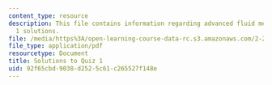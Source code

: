 ```yaml
---
content_type: resource
description: This file contains information regarding advanced fluid mechanics, quiz
  1 solutions.
file: /media/https%3A/open-learning-course-data-rc.s3.amazonaws.com/2-25-advanced-fluid-mechanics-fall-2013/92f65cbd9038d2525c61c265527f148e_MIT2_25F13_SolQuiz1.pdf
file_type: application/pdf
resourcetype: Document
title: Solutions to Quiz 1
uid: 92f65cbd-9038-d252-5c61-c265527f148e
---
```

